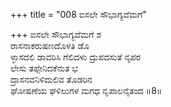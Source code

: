 +++
title = "008 ಐಸಲೇ ಸೌಭಾಗ್ಯವೆಮಗೆ"

+++
ಐಸಲೇ ಸೌಭಾಗ್ಯವೆಮಗೆ ಶ  
ರಾಸನಾಕರುಷಣದೊಳತಿ ಡೊ  
ಳ್ಳಾಸದಲಿ ಡಾವರಿಸಿ ಗೆಲಿದಳು ದ್ರುಪದಸುತೆ ನೃಪರ   
ಲೇಸು ತಪ್ಪೇನಿದಕೆನುತ ಭ  
ದ್ರಾಸನವನಿಳಿದುಲಿವ ತೊಡರಿನ  
ಘೋಷಣೆಯ ಘಳಿಲುಗಳ ಮಗಧ ನೃಪಾಲನೈತಂದ     ॥8॥